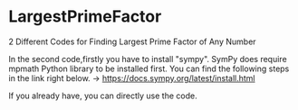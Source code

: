 # LargestPrimeFactor
2 Different Codes for Finding Largest Prime Factor of Any Number

In the second code,firstly you have to install "sympy". SymPy does require mpmath Python library to be installed first.
You can find the following steps in the link right below.
-> https://docs.sympy.org/latest/install.html

If you already have, you can directly use the code.

